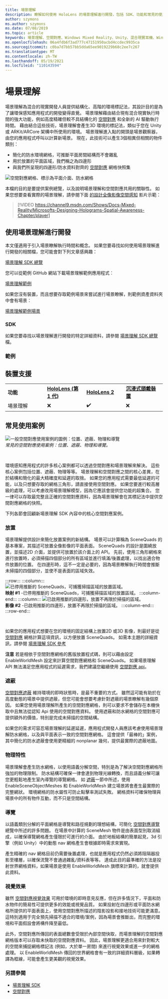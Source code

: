 ```yaml
---
title: 場景理解
description: 瞭解如何使用 HoloLens 的場景理解進行開發，包括 SDK、功能和常見的使用案例。
author: szymons
ms.author: szymons
ms.date: 07/08/2019
ms.topic: article
keywords: 場景理解、空間對應、Windows Mixed Reality、Unity、混合現實耳機、Windows Mixed reality 耳機、虛擬實境耳機、HoloLens、遮蔽、SDK
ms.openlocfilehash: 06a4fdb6f3ad777c47151950acbd4ccdec9935ca
ms.sourcegitcommit: c0ba7d7bb57bb5dda65ee9019229b68c2ee7c267
ms.translationtype: MT
ms.contentlocale: zh-TW
ms.lasthandoff: 05/19/2021
ms.locfileid: "110143594"
---
```

# <a name="scene-understanding"></a>場景理解

場景理解為混合的現實開發人員提供結構化、高階的環境標記法，其設計目的是為了讓環保感知應用程式的開發變得直覺。 場景理解藉由結合現有混合現實執行時間的強大功能，例如高度精確但較不具結構化的 [空間對應](spatial-mapping.md) 和全新的 AI 驅動執行時間。 藉由結合這些技術，場景理解會產生3D 環境的標記法，類似于您在 Unity 或 ARKit/ARCore 架構中所使用的環境。 場景理解進入點的開頭是場景觀察器，由您的應用程式呼叫以計算新場景。 現在，此技術可以產生3個相異但相關的物件類別：

* 簡化的防水環境網格，可推斷平面房間結構而不會雜亂
* 用於放置的平面區域，我們稱之為四邊形
* 與我們所呈現的四邊形/防水資料對齊的 [空間對應](spatial-mapping.md) 網格快照集

![空間對應網格、標示為平面介面、防水網格](images/SUScenarios.png)

本檔的目的是要提供案例總覽，以及說明場景理解和空間對應共用的關聯性。 如果您想要查看實際的場景理解，請參閱下面 [的設計全像影像空間感知]() 影片示範：

> [!VIDEO https://channel9.msdn.com/Shows/Docs-Mixed-Reality/Microsofts-Designing-Holograms-Spatial-Awareness-Chapter/player]

## <a name="developing-with-scene-understanding"></a>使用場景理解進行開發

本文僅適用于引入場景瞭解執行時間和概念。 如果您要尋找如何使用場景理解進行開發的相關檔，您可能會對下列文章感興趣：

[場景理解 SDK 總覽](../develop/platform-capabilities-and-apis/scene-understanding-SDK.md)

您可以從範例 GitHub 網站下載場景理解範例應用程式：

[場景理解範例](https://github.com/microsoft/MixedReality-SceneUnderstanding-Samples)

如果您沒有裝置，而且想要存取範例場景來嘗試進行場景瞭解，則範例資產資料夾中會有場景：

[場景理解範例場景](https://github.com/sceneunderstanding-microsoft/unitysample/tree/master/Assets/Resources/SerializedScenesForPCPath)

### <a name="sdk"></a>SDK

如果您要尋找以場景理解進行開發的特定詳細資料，請參閱 [場景理解 SDK 總覽](../develop/platform-capabilities-and-apis/scene-understanding-SDK.md) 檔。

### <a name="sample"></a>範例

## <a name="device-support"></a>裝置支援

<table>
    <colgroup>
    <col width="25%" />
    <col width="25%" />
    <col width="25%" />
    <col width="25%" />
    </colgroup>
    <tr>
        <td><strong>功能</strong></td>
        <td><a href="/hololens/hololens1-hardware"><strong>HoloLens (第 1 代)</strong></a></td>
        <td><a href="https://docs.microsoft.com/hololens/hololens2-hardware"><strong>HoloLens 2</strong></td>
        <td><a href="../discover/immersive-headset-hardware-details.md"><strong>沉浸式頭戴裝置</strong></a></td>
    </tr>
     <tr>
        <td>場景理解</td>
        <td>❌</td>
        <td>✔️</td>
        <td>❌</td>
    </tr>
</table>

## <a name="common-usage-scenarios"></a>常見使用案例

![一般空間對應使用案例的圖例：位置、遮蔽、物理和導覽](images/sm-concepts-1000px.png)<br>
*常見的空間對應使用案例：位置、遮蔽、物理和導覽。*

<br>

環境感知應用程式的許多核心案例都可以透過空間對應和場景理解來解決。 這些核心案例包括位置、遮蔽、物理等等。 場景理解和空間對應之間的核心差異，在於結構和簡化的最大精確度和延遲的取捨。 如果您的應用程式需要最低延遲的可能，以及只想要存取的網格三角形，請直接使用空間對應。 如果您要進行較高層級的處理，可以考慮改用場景理解模型，因為它應該會提供您功能的超集合。 您一律可以存取最完整且正確的空間對應資料，因為場景理解會在其標記法中提供空間對應網格的快照。

下列各節會回顧新場景理解 SDK 內容中的核心空間對應案例。

### <a name="placement"></a>放置

場景理解提供設計來簡化放置案例的新結構。 場景可以計算稱為 SceneQuads 的基本專案，其描述可放置全像影像的平面表面。 SceneQuads 的設計是圍繞放置，並描述2D 介面，並提供可放置於該介面上的 API。 先前，使用三角形網格來進行放置時，必須掃描四個部分的所有區域並進行填滿/後置處理，以找出適合物件放置的位置。 在四邊形時，這不一定是必要的，因為場景瞭解執行時間會推斷未掃描的四個部分，並使不是表面的區域失效。

:::row:::
    :::column:::
       ![已停用推斷的 SceneQuads，可捕獲掃描區域的放置區域。](images/SUQuads.png)<br>
       **映射 #1** -已停用推斷的 SceneQuads，可捕獲掃描區域的放置區域。
    :::column-end:::
        :::column:::
       ![已啟用推斷的四邊形，放置不再限於掃描的區域。](images/SUWatertight.png)<br>
        **影像 #2** -已啟用推斷的四邊形，放置不再限於掃描的區域。
    :::column-end:::
:::row-end:::

<br>


如果您的應用程式想要在您的環境的固定結構上放置2D 或3D 影像，則最好是從 [空間對應](spatial-mapping.md) 網格計算這項資訊，以方便放置 SceneQuads。 如需本主題的詳細資訊，請參閱 [場景理解 SDK 參考](../develop/platform-capabilities-and-apis/scene-understanding-SDK.md)

**注意** 若是相依于空間對應網格的舊版放置程式碼，則可以藉由設定 EnableWorldMesh 設定來計算空間對應網格和 SceneQuads。 如果場景理解 API 無法滿足您應用程式的延遲需求，我們建議您繼續使用 [空間對應 api](spatial-mapping.md#placement)。

### <a name="occlusion"></a>遮蔽

[空間對應遮蔽](spatial-mapping.md#occlusion) 維持環境的即時狀態時，是最不重要的方式。 雖然這可能有助於在高度動態的場景中提供遮蔽，但您可能會想要考慮針對遮蔽的場景瞭解有幾個原因。 如果您使用場景理解所產生的空間對應網格，則可以要求不會儲存在本機快取中且無法從認知 Api 使用的空間對應資料。 使用遮蔽和防水網格的空間對應可提供額外的價值，特別是完成未掃描的空間結構。

如果您的需求可容忍場景理解的延遲延遲，應用程式開發人員應該考慮使用場景理解防水網格，以及與平面表示一致的空間對應網格。 這會提供「最棒的」案例，其中簡化的防水遮蔽會使用更精細的 nonplanar 幾何，提供最實際的遮蔽地圖。

### <a name="physics"></a>物理特性

場景理解會產生防水網格，以使用語義分解空間，特別是為了解決空間對應網格所強加的物理限制。 防水結構可確保一律會達到物理光線轉換，而且語義分解可讓您更輕鬆地產生室內導覽的導覽網格。 如 [遮蔽](#occlusion)一節中所述，使用 EnableSceneObjectMeshes 和 EnableWorldMesh 建立場景將會產生最實際的完整網狀。 環境網格的防水屬性可防止點擊率測試失敗。 網格資料可確保物理與場景中的所有物件互動，而不只是空間結構。

### <a name="navigation"></a>導覽

以語義類別分解的平面網格是導覽和路徑規劃的理想結構，可簡化 [空間對應導覽](spatial-mapping.md#navigation) 總覽中所述的許多問題。 在場景中計算的 SceneMesh 物件是由表面型別取消組成，以確保導覽網格產生僅限於可進行的介面。 由於地板結構的簡單起見，3d 引擎（例如 Unity）中的動態 nav 網格產生會根據即時需求來實現。

產生精確的 nav 網格目前仍需要後置處理，也就是應用程式仍然必須將阻隔器投影至樓層，以確保流覽不會通過雜亂/資料表等等。 達成此目的最準確的方法是投射世界網格資料，如果場景是使用 EnableWorldMesh 旗標來計算的，就會提供此資料。

### <a name="visualization"></a>視覺效果

雖然 [空間對應視覺效果](spatial-mapping.md#visualization) 可用於環境的即時意見反應，但在許多情況下，平面和防水物件的簡易性可提供更多的效能或視覺品質。 如果投射在四邊形或平面防水網格所提供的平面表面上，使用空間對應所描述的陰影投影和接地技術可能更滿意。 這特別適用于完全預先掃描不適合的環境/案例，因為場景會推斷出，而完整的環境和平面假設會將構件降至最低。

此外，空間對應所傳回的表面總數會受限於內部空間快取，而場景理解的空間對應網格版本可以存取未快取的空間對應資料。 因此，場景理解更適合用來針對較大的空間來捕捉網格標記法 (例如，大於單一房間) 來進行視覺效果或進一步的網格處理。 以 EnableWorldMesh 傳回的世界網格會有一致的詳細資料層級，如果轉譯為框線，可能會產生更美觀的視覺效果。

### <a name="see-also"></a>另請參閱

* [場景理解 SDK](../develop/platform-capabilities-and-apis/scene-understanding-SDK.md)
* [空間對應](spatial-mapping.md)